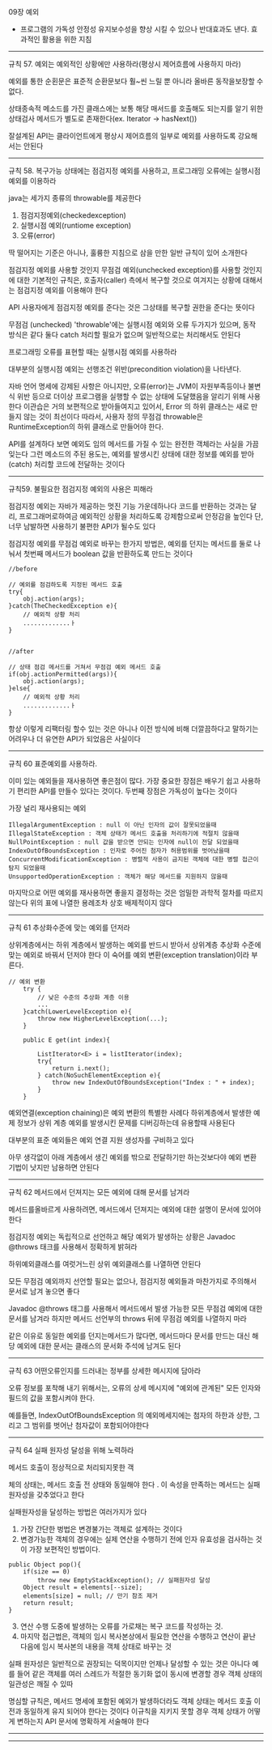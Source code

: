 
09장 예외
- 프로그램의 가독성 안정성 유지보수성을 향상 시킬 수 있으나 반대효과도 낸다.
효과적인 활용을 위한 지침

------------------------------------------------------------------------

규칙 57. 예외는 예외적인 상황에만 사용하라(평상시 제어흐름에 사용하지 마라)

예외를 통한 순횐문은 표준적 순환문보다 훨~씬 느릴 뿐 아니라 올바른 동작을보장할 수 없다.


상태종속적 메소드를 가진 클래스에는 보통 해당 매서드를 호출해도 되는지를 알기 위한
상태검사 메서드가 별도로 존재한다(ex. Iterator -> hasNext())

잘설계된 API는 클라이언트에게 평상시 제어흐름의 일부로 예외를 사용하도록 강요해서는 안된다




------------------------------------------------------------------------

규칙 58. 복구가능 상태에는 점검지정 예외를 사용하고, 프로그래밍 오류에는 실행시점 예외를 이용하라
 
java는 세가지 종류의 throwable를 제공한다
1. 점검지정예외(checkedexception)
2. 실행시점 예외(runtiome exception)
3. 오류(error)

딱 떨어지는 기준은 아니나, 훌륭한 지침으로 삼을 만한 일반 규칙이 있어 소개한다

점검지정 예외를 사용할 것인지 무점검 예외(unchecked exception)를 사용할 것인지에 대한 기본적인 규칙은,
호출자(caller) 측에서 복구할 것으로 여겨지는 상황에 대해서는 점검지정 예외를 이용해야 한다

API 사용자에게 점검지정 예외를 준다는 것은 그상태를 복구할 권한을 준다는 뜻이다

무점검 (unchecked) 'throwable'에는 실행시점 예외와 오류 두가지가 있으며, 동작 방식은 같다
둘다 catch 처리할 필요가 없으며 일반적으로는 처리해서도 안된다

프로그래밍 오류를 표현할 때는 실행시점 예외를 사용하라

대부분의 실행시점 예외는 선행조건 위반(precondition violation)을 나타낸다.

자바 언어 명세에 강제된 사항은 아니지만, 오류(error)는  JVM이 자원부족등이나 불변식 위반 등으로
더이상 프로그램을 실행할 수 없는 상태에 도달했음을 알리기 위해 사용한다
이관습은 거의 보편적으로 받아들여지고 있어서, Error 의 하위 클래스는 새로 만들지 않는 것이 최선이다
따라서, 사용자 정의 무점검 throwable은 RuntimeException의 하위 클래스로 만들어야 한다.

API를 설계하다 보면 예외도 임의 메서드를 가질 수 있는 완전한 객체라는 사실을 가끔 잊는다
그런 메소드의 주된 용도는, 예외를 발생시킨 상태에 대한 정보를 예외를 받아(catch) 처리할 코드에 전달하는 것이다


------------------------------------------------------------------------

규칙59. 불필요한 점검지정 예외의 사용은 피해라

점검지정 예외는 자바가 제공하는 멋진 기능 가운데하나다
코드를 반환하는 것과는 달리, 프로그래머로하여금 예외적인 상황을 처리하도록 강제함으로써 안정감을 높인다
단, 너무 남발하면 사용하기 불편한 API가 될수도 있다

점검지정 예외를 무점검 예외로 바꾸는 한가지 방법은, 예외를 던지는 메서드를 둘로 나눠서 첫번째 메서드가 boolean 값을
반환하도록 만드는 것이다

```
//before

// 예외를 점검하도록 지정된 메서드 호출
try{
    obj.action(args);
}catch(TheCheckedException e){
    // 예외적 상황 처리
    .............ㅏ
}


//after

// 상태 점검 메서드를 거쳐서 무점검 예외 메서드 호출
if(obj.actionPermitted(args)){
    obj.action(args);
}else{
    // 예외적 상황 처리
    .............ㅏ
}
```
항상 이렇게 리팩터링 할수 있는 것은 아니나 
이전 방식에 비해 더깔끔하다고 말하기는 어려우나 더 유연한 API가 되었음은 사실이다

------------------------------------------------------------------------

규칙 60 표준예외를 사용하라.

이미 있는 예외들을 재사용하면 좋은점이 많다. 가장 중요한 장점은 배우기 쉽고 사용하기 편리한 API를 만들수 있다는 것이다.
두번째 장점은 가독성이 높다는 것이다

가장 널리 재사용되는 예외

``` 
IllegalArgumentException : null 이 아닌 인자의 값이 잘못되었을때
IllegalStateException : 객체 상태가 메서드 호출을 처리하기에 적절치 않을때 
NullPointException : null 값을 받으면 안되는 인자에 null이 전달 되었을때
IndexOutOfBoundsException : 인자로 주어진 첨자가 허용범위를 벗어났을때
ConcurrentModificationException : 병렬적 사용이 금지된 객체에 대한 병렬 접근이 탐지 되었을때
UnsupportedOperationException : 객체가 해당 메서드를 지원하지 않을때
```

마지막으로 어떤 예외를 재사용하면 좋을지 결정하는 것은 엄밀한 과학적 절차를 따르지 않는다
위의 표에 나열한 용례조차 상호 배제적이지 않다


------------------------------------------------------------------------

규칙 61 추상화수준에 맞는 예외를 던저라

상위계층에서는 하위 계층에서 발생하는 예외를 반드시 받아서 상위계층 추상화 수준에 맞는 예외로 바꿔서 던저야 한다
이 숙어를 예외 변환(exception translation)이라 부른다.

```
// 예외 변환
    try {
        // 낮은 수준의 추상화 계층 이용
        ...
    }catch(LowerLevelException e){
        throw new HigherLevelException(...);
    }
    
    public E get(int index){
        
        ListIterator<E> i = listIterator(index);
        try{
            return i.next();
        } catch(NoSuchElementException e){
            throw new IndexOutOfBoundsException("Index : " + index);
        }
    }
```


예외연결(exception chaining)은 예외 변환의 특별한 사례다
하위계층에서 발생한 예제 정보가 상위 계층 예외를 발생시킨 문제를 디버깅하는데 유용할때 사용된다

대부분의 표준 예외들은 예외 연결 지원 생성자를 구비하고 있다

아무 생각없이 아래 계층에서 생긴 예외를 밖으로 전달하기만 하는것보다야 예외 변환 기법이 낫지만
남용하면 안된다


------------------------------------------------------------------------

규칙 62 메서드에서 던져지는 모든 예외에 대해 문서를 남겨라

메서드를올바르게 사용하려면, 메서드에서 던져지는 예외에 대한 설명이 문서에 있어야 한다

점검지정 예외는 독립적으로 선언하고 해당 예외가 발생하는 상황은 Javadoc @throws 태크를
사용해서 정확하게 밝혀라

하위예외클래스를 여럿거느린 상위 예외클래스를 나열하면 안된다

모든 무점검 예외까지 선언할 필요는 없으나, 점검지정 예외들과 마찬가지로 주의해서 문서로 남겨 놓으면 좋다

Javadoc @throws 태그를 사용해서 메서드에서 발생 가능한 모든 무점검 예외에 대한 문서를 남겨라
하지만 메서드 선언부의 throws 뒤에 무점검 예외를 나열하지 마라

같은 이유로 동일한 예외를 던지는메서드가 많다면, 메서드마다 문서를 만드는 대신
해당 예외에 대한 문서는 클래스의 문서화 주석에 남겨도 된다


------------------------------------------------------------------------

규칙 63 어떤오류인지를 드러내는 정부를 상세한 메시지에 담아라

오류 정보를 포착해 내기 위해서는, 오류의 상세 메시지에 "예외에 관계된" 모든 인자와 필드의 값을 포함시켜야 한다.

예를들면, IndexOutOfBoundsException 의 예외메세지에는 첨자의 하한과 상한, 그리고 그 범위를 벗어난 첨자값이 포함되어야한다

------------------------------------------------------------------------

규칙 64 실패 원자성 달성을 위해 노력하라

메서드 호출이 정상적으로 처리되지못한 객

체의 상태는,
메서드 호출 전 상태와 동일해야 한다 .
이 속성을 만족하는 메서드는 실패 원자성을 갖추었다고 한다

실패원자성을 달성하는 방법은 여러가지가 있다
1. 가장 간단한 벙법은 변경불가는 객체로 설계하는 것이다 
2. 변경가능한 객체의 경우에는 실제 연산을 수행하기 전에 인자 유효성을 검사하는 것이 가장 보편적인 방법이다.
```
public Object pop(){
    if(size == 0)
        throw new EmptyStackException(); // 실패원자성 달성
    Object result = elements[--size];
    elements[size] = null; // 만기 참조 제거
    return result;
}

```
3. 연산 수행 도중에 발생하는 오류를 가로채는 복구 코드를 작성하는 것.
4. 마지막 접근법은, 객체의 임시 복사본상에서 필요한 연산을 수행하고 연산이 끝난 다음에 임시 복사본의 내용을 객체 상태로 바꾸는 것

실패 원자성은 일반적으로 권장되는 덕목이지만 언제나 달성할 수 있는 것은 아니다
예를 들어 같은 객체를 여러 스레드가 적절한 동기화 없이 동시에 변경할 경우 객체 상태의 일관성은 깨질 수 있따

명심할 규칙은, 메서드 명세에 포함된 예외가 발생하더라도 객체 상태는 메서드 호출 이전과 동일하게 유지 되어야 한다는 것이다
이규칙을 지키지 못할 경우 객체 상태가 어떻게 변하는지 API 문서에 명확하게 서술해야 한다






------------------------------------------------------------------------



























------------------------------------------------------------------------
